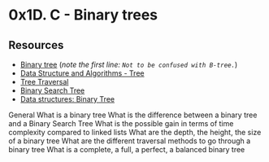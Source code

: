 # 0x1D. C - Binary trees

## Resources
<ul>
<li><a href="/rltoken/1F2x42-8vUbOmU4L1C1KMg" title="Binary tree" target="_blank">Binary tree</a> (<em>note the first line: <code>Not to be confused with B-tree.</code></em>)</li>
<li><a href="/rltoken/QmcTMCkQyrgMjrqoWxYdhw" title="Data Structure and Algorithms - Tree" target="_blank">Data Structure and Algorithms - Tree</a> </li>
<li><a href="/rltoken/z6ZaXr_RxwE5nTHAUx_dfQ" title="Tree Traversal" target="_blank">Tree Traversal</a> </li>
<li><a href="/rltoken/qO5dBlMnYJzbaWG3xVpcnQ" title="Binary Search Tree" target="_blank">Binary Search Tree</a> </li>
<li><a href="/rltoken/BeyJ2gjlE7_djwRiDyeHig" title="Data structures: Binary Tree" target="_blank">Data structures: Binary Tree</a> </li>
</ul>

General
What is a binary tree
What is the difference between a binary tree and a Binary Search Tree
What is the possible gain in terms of time complexity compared to linked lists
What are the depth, the height, the size of a binary tree
What are the different traversal methods to go through a binary tree
What is a complete, a full, a perfect, a balanced binary tree
